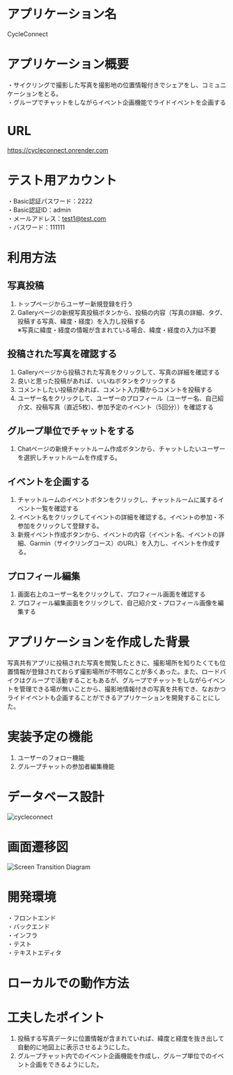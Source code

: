 # アプリケーション名
CycleConnect
# アプリケーション概要
・サイクリングで撮影した写真を撮影地の位置情報付きでシェアをし、コミュニケーションをとる。<br>
・グループでチャットをしながらイベント企画機能でライドイベントを企画する
# URL
https://cycleconnect.onrender.com


# テスト用アカウント
・Basic認証パスワード：2222<br>
・Basic認証ID：admin<br>
・メールアドレス：test1@test.com<br>
・パスワード：111111

# 利用方法
## 写真投稿
1. トップページからユーザー新規登録を行う<br>
2. Galleryページの新規写真投稿ボタンから、投稿の内容（写真の詳細、タグ、投稿する写真、緯度・経度）を入力し投稿する<br>
※写真に緯度・経度の情報が含まれている場合、緯度・経度の入力は不要<br>

## 投稿された写真を確認する
1. Galleryページから投稿された写真をクリックして、写真の詳細を確認する<br>
2. 良いと思った投稿があれば、いいねボタンをクリックする<br>
3. コメントしたい投稿があれば、コメント入力欄からコメントを投稿する
4. ユーザー名をクリックして、ユーザーのプロフィール（ユーザー名、自己紹介文、投稿写真（直近5枚）、参加予定のイベント（5回分））を確認する

## グループ単位でチャットをする
1. Chatページの新規チャットルーム作成ボタンから、チャットしたいユーザーを選択しチャットルームを作成する。

## イベントを企画する
1. チャットルームのイベントボタンをクリックし、チャットルームに属するイベント一覧を確認する
2. イベント名をクリックしてイベントの詳細を確認する。イベントの参加・不参加をクリックして登録する。
3. 新規イベント作成ボタンから、イベントの内容（イベント名、イベントの詳細、Garmin（サイクリングコース）のURL）を入力し、イベントを作成する。

## プロフィール編集
1. 画面右上のユーザー名をクリックして、プロフィール画面を確認する
2. プロフィール編集画面をクリックして、自己紹介文・プロフィール画像を編集する

# アプリケーションを作成した背景
写真共有アプリに投稿された写真を閲覧したときに、撮影場所を知りたくても位置情報が登録されておらず撮影場所が不明なことが多くあった。また、ロードバイクはグループで活動することもあるが、グループでチャットをしながらイベントを管理できる場が無いことから、撮影地情報付きの写真を共有でき、なおかつライドイベントも企画することができるアプリケーションを開発することにした。

# 実装予定の機能
1. ユーザーのフォロー機能
2. グループチャットの参加者編集機能

# データベース設計
![cycleconnect](https://github.com/user-attachments/assets/9d0af6b3-67e6-4237-b236-3e670f415641)

# 画面遷移図
![Screen Transition Diagram](https://github.com/user-attachments/assets/f9b0deb7-042c-49b7-8e1b-bca251a8d857)

# 開発環境
・フロントエンド<br>
・バックエンド<br>
・インフラ<br>
・テスト<br>
・テキストエディタ<br>
# ローカルでの動作方法

# 工夫したポイント
1. 投稿する写真データに位置情報が含まれていれば、緯度と経度を抜き出して自動的に地図上に表示させるようにした。
2. グループチャット内でのイベント企画機能を作成し、グループ単位でのイベント企画をできるようにした。
